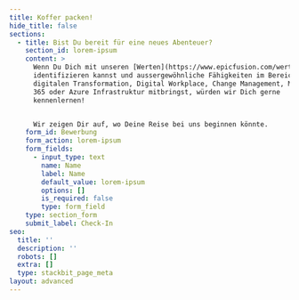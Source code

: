 ```yaml
---
title: Koffer packen!
hide_title: false
sections:
  - title: Bist Du bereit für eine neues Abenteuer?
    section_id: lorem-ipsum
    content: >
      Wenn Du Dich mit unseren [Werten](https://www.epicfusion.com/werte)
      identifizieren kannst und aussergewöhnliche Fähigkeiten im Bereich der
      digitalen Transformation, Digital Workplace, Change Management, Microsoft
      365 oder Azure Infrastruktur mitbringst, würden wir Dich gerne
      kennenlernen!


      Wir zeigen Dir auf, wo Deine Reise bei uns beginnen könnte.
    form_id: Bewerbung
    form_action: lorem-ipsum
    form_fields:
      - input_type: text
        name: Name
        label: Name
        default_value: lorem-ipsum
        options: []
        is_required: false
        type: form_field
    type: section_form
    submit_label: Check-In
seo:
  title: ''
  description: ''
  robots: []
  extra: []
  type: stackbit_page_meta
layout: advanced
---
```

